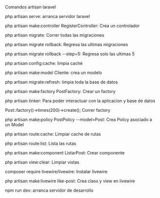 Comandos artisan laravel

php artisan serve:  arranca servidor laravel

php artisan make:controller RegisterController: Crea un controlador

php artisan migrate: Correr todas las migraciones

php artisan migrate rollback: Regresa las ultimas migraciones

php artisan migrate rollback --step=5: Regresa solo las ultimas 5 

php artisan config:cache: limpia caché

php artisan make:model Cliente: crea un modelo

php artisan migrate:refresh: limpia toda la base de datos

php artisan make:factory PostFactory: Crear un factory

php artisan tinker: Para poder interactuar con la aplicacion y base de datos

Post::factory()->times(200)->create(); Correr factory

php artisan make:policy PostPolicy --model=Post: Crea Policy asociado a un Model

php artisan route:cache: Limpiar cache de rutas

php artisan route:list: Lista las rutas

php artisan make:component ListarPost: Crear componente

php artisan view:clear: Limpiar vistas

composer require livewire/livewire: Instalar livewire

php artisan make:livewire like-post: Crea class y view en livewire

npm run dev: arranca servidor de desarrollo 
